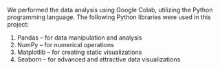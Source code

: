 We performed the data analysis using Google Colab, utilizing the 
Python programming language. The following Python libraries were used in this project:
1. Pandas – for data manipulation and analysis
2. NumPy – for numerical operations
3. Matplotlib – for creating static visualizations
4. Seaborn – for advanced and attractive data visualizations
